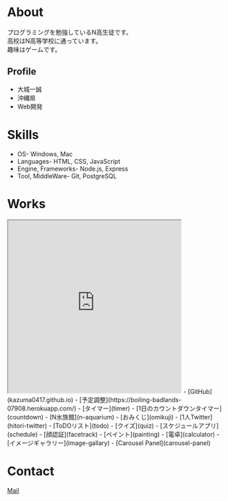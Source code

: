 　　
# About

プログラミングを勉強しているN高生徒です。  
高校はN高等学校に通っています。  
趣味はゲームです。  

## Profile
- 大城一誠
- 沖縄県
- Web開発

# Skills
- OS- Windows, Mac
- Languages- HTML, CSS, JavaScript
- Engine, Frameworks- Node.js, Express
- Tool, MiddleWare- Git, PostgreSQL

# Works
<iframe src="https://openprocessing.org/sketch/1369717/embed/" width="400" height="400"></iframe>
- [GitHub](kazuma0417.github.io)
- [予定調整](https://boiling-badlands-07908.herokuapp.com/)
- [タイマー](timer)
- [1日のカウントダウンタイマー](countdown)
- [N水族館](n-aquarium)
- [おみくじ](omikuji)
- [1人Twitter](hitori-twitter)
- [ToDOリスト](todo)
- [クイズ](quiz)
- [スケジュールアプリ](schedule)
- [顔認証](facetrack)
- [ペイント](painting)
- [電卓](calculator)
- [イメージギャラリー](image-gallary)
- [Carousel Panel](carousel-panel)

# Contact
[Mail](mailto:kazuma_20n4100016@nnn.ed.jp)
